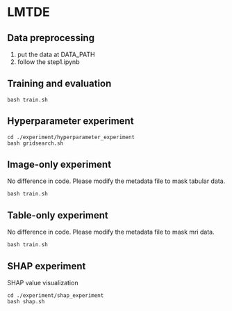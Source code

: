 # LMTDE

## Data preprocessing

1. put the data at DATA_PATH
2. follow the step1.ipynb

## Training and evaluation

```
bash train.sh
```

## Hyperparameter experiment

```
cd ./experiment/hyperparameter_experiment
bash gridsearch.sh
```

## Image-only experiment

No difference in code. Please modify the metadata file to mask tabular data.

```
bash train.sh
```

## Table-only experiment

No difference in code. Please modify the metadata file to mask mri data.

```
bash train.sh
```

## SHAP experiment

SHAP value visualization

```
cd ./experiment/shap_experiment
bash shap.sh
```
